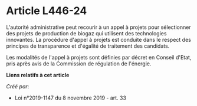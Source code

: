 # Article L446-24

L'autorité administrative peut recourir à un appel à projets pour sélectionner des projets de production de biogaz qui
utilisent des technologies innovantes. La procédure d'appel à projets est conduite dans le respect des principes de
transparence et d'égalité de traitement des candidats.

Les modalités de l'appel à projets sont définies par décret en Conseil d'Etat, pris après avis de la Commission de régulation
de l'énergie.

**Liens relatifs à cet article**

_Créé par_:

  - Loi n°2019-1147 du 8 novembre 2019 - art. 33
